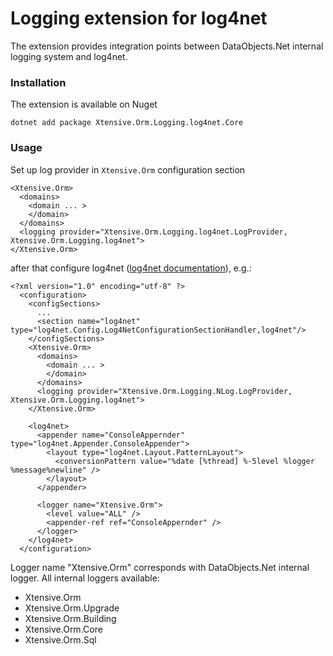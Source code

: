 ﻿# Logging extension for log4net

The extension provides integration points between DataObjects.Net internal logging system and log4net.

### Installation

The extension is available on Nuget

    dotnet add package Xtensive.Orm.Logging.log4net.Core

### Usage

Set up log provider in `Xtensive.Orm` configuration section

    <Xtensive.Orm>
      <domains>
        <domain ... >
        </domain>
      </domains>
      <logging provider="Xtensive.Orm.Logging.log4net.LogProvider, Xtensive.Orm.Logging.log4net">
    </Xtensive.Orm>

after that configure log4net ([log4net documentation](http://logging.apache.org/log4net/release/manual/configuration.html)), e.g.:

    <?xml version="1.0" encoding="utf-8" ?>
      <configuration>
        <configSections>
          ...
          <section name="log4net" type="log4net.Config.Log4NetConfigurationSectionHandler,log4net"/>
        </configSections>
        <Xtensive.Orm>
          <domains>
            <domain ... >
            </domain>
          </domains>
          <logging provider="Xtensive.Orm.Logging.NLog.LogProvider, Xtensive.Orm.Logging.log4net">
        </Xtensive.Orm>

        <log4net>
          <appender name="ConsoleAppernder" type="log4net.Appender.ConsoleAppender">
            <layout type="log4net.Layout.PatternLayout">
              <conversionPattern value="%date [%thread] %-5level %logger %message%newline" />
            </layout>
          </appender>

          <logger name="Xtensive.Orm">
            <level value="ALL" />
            <appender-ref ref="ConsoleAppernder" />
          </logger>
        </log4net>
      </configuration>

Logger name "Xtensive.Orm" corresponds with DataObjects.Net internal logger. All internal loggers available:

 - Xtensive.Orm
 - Xtensive.Orm.Upgrade
 - Xtensive.Orm.Building
 - Xtensive.Orm.Core
 - Xtensive.Orm.Sql